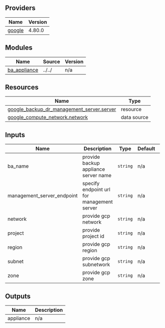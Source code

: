 ## Providers

| Name | Version |
|------|---------|
| <a name="provider_google"></a> [google](#provider\_google) | 4.80.0 |

## Modules

| Name | Source | Version |
|------|--------|---------|
| <a name="module_ba_appliance"></a> [ba\_appliance](#module\_ba\_appliance) | ../../ | n/a |

## Resources

| Name | Type |
|------|------|
| [google_backup_dr_management_server.server](https://registry.terraform.io/providers/hashicorp/google-beta/latest/docs/resources/backup_dr_management_server) | resource |
| [google_compute_network.network](https://registry.terraform.io/providers/hashicorp/google-beta/latest/docs/data-sources/compute_network) | data source |

<!-- BEGINNING OF PRE-COMMIT-TERRAFORM DOCS HOOK -->
## Inputs

| Name | Description | Type | Default | Required |
|------|-------------|------|---------|:--------:|
| ba\_name | provide backup appliance server name | `string` | n/a | yes |
| management\_server\_endpoint | specify endpoint url for management server | `string` | n/a | yes |
| network | provide gcp network | `string` | n/a | yes |
| project | provide project id | `string` | n/a | yes |
| region | provide gcp region | `string` | n/a | yes |
| subnet | provide gcp subnetwork | `string` | n/a | yes |
| zone | provide gcp zone | `string` | n/a | yes |

## Outputs

| Name | Description |
|------|-------------|
| appliance | n/a |

<!-- END OF PRE-COMMIT-TERRAFORM DOCS HOOK -->